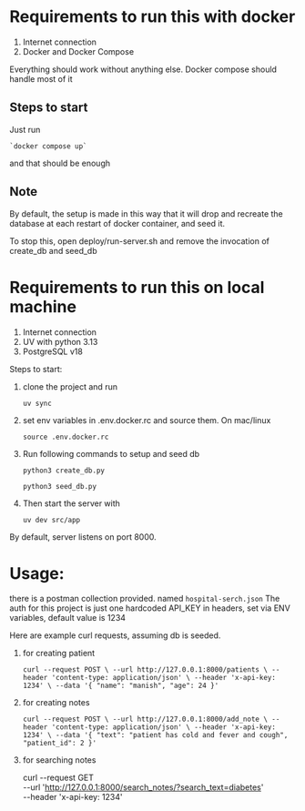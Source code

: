 # Requirements to run this with docker
1. Internet connection
2. Docker and Docker Compose

Everything should work without anything else. Docker compose should handle most of it

## Steps to start

Just run 

    `docker compose up`

and that should be enough


## Note
By default, the setup is made in this way that it will drop and recreate the database at each restart of docker container, and seed it.

To stop this, open deploy/run-server.sh and remove the invocation of create_db and seed_db 


# Requirements to run this on local machine
1. Internet connection
2. UV with python 3.13
3. PostgreSQL v18

Steps to start:
1. clone the project and run

    `uv sync`

2. set env variables in .env.docker.rc  and source them.
On mac/linux

   `source .env.docker.rc`


3. Run following commands to setup and seed db

    `python3 create_db.py`

    `python3 seed_db.py`


4. Then start the server with

    `uv dev src/app`



By default, server listens on port 8000.

# Usage:

there is a postman collection provided. named `hospital-serch.json`
The auth for this project is just one hardcoded API_KEY in headers, set via ENV variables, default value is 1234

Here are example curl requests, assuming db is seeded.


1. for creating patient

    `curl --request POST \
    --url http://127.0.0.1:8000/patients \
    --header 'content-type: application/json' \
    --header 'x-api-key: 1234' \
    --data '{
    "name": "manish",
    "age": 24
    }'`

2. for creating notes

    `curl --request POST \
    --url http://127.0.0.1:8000/add_note \
    --header 'content-type: application/json' \
    --header 'x-api-key: 1234' \
    --data '{
    "text": "patient has cold and fever and cough",
    "patient_id": 2
    }'`

3. for searching notes

    curl --request GET \
    --url 'http://127.0.0.1:8000/search_notes/?search_text=diabetes' \
    --header 'x-api-key: 1234'




